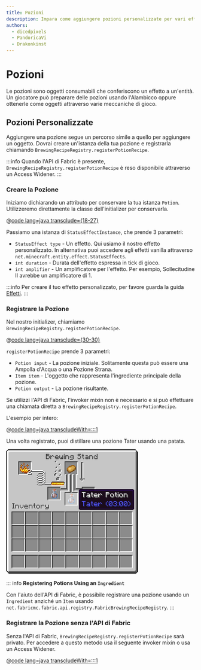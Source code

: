```yaml
---
title: Pozioni
description: Impara come aggiungere pozioni personalizzate per vari effetti di stato.
authors:
  - dicedpixels
  - PandoricaVi
  - Drakonkinst
---
```


# Pozioni

Le pozioni sono oggetti consumabili che conferiscono un effetto a un'entità. Un giocatore può preparare delle pozioni usando l'Alambicco oppure ottenerle come oggetti attraverso varie meccaniche di gioco.

## Pozioni Personalizzate

Aggiungere una pozione segue un percorso simile a quello per aggiungere un oggetto. Dovrai creare un'istanza della tua pozione e registrarla chiamando `BrewingRecipeRegistry.registerPotionRecipe`.

:::info
Quando l'API di Fabric è presente, `BrewingRecipeRegistry.registerPotionRecipe` è reso disponibile attraverso un Access Widener.
:::

### Creare la Pozione

Iniziamo dichiarando un attributo per conservare la tua istanza `Potion`. Utilizzeremo direttamente la classe dell'initializer per conservarla.

@[code lang=java transclude={18-27}](@/reference/latest/src/main/java/com/example/docs/potion/FabricDocsReferencePotions.java)

Passiamo una istanza di `StatusEffectInstance`, che prende 3 parametri:

- `StatusEffect type` - Un effetto. Qui usiamo il nostro effetto personalizzato. In alternativa puoi accedere agli effetti vanilla attraverso `net.minecraft.entity.effect.StatusEffects`.
- `int duration` - Durata dell'effetto espressa in tick di gioco.
- `int amplifier` - Un amplificatore per l'effetto. Per esempio, Sollecitudine II avrebbe un amplificatore di 1.

:::info
Per creare il tuo effetto personalizzato, per favore guarda la guida [Effetti](../entities/effects.md).
:::

### Registrare la Pozione

Nel nostro initializer, chiamiamo `BrewingRecipeRegistry.registerPotionRecipe`.

@[code lang=java transclude={30-30}](@/reference/latest/src/main/java/com/example/docs/potion/FabricDocsReferencePotions.java)

`registerPotionRecipe` prende 3 parametri:

- `Potion input` - La pozione iniziale. Solitamente questa può essere una Ampolla d'Acqua o una Pozione Strana.
- `Item item` - L'oggetto che rappresenta l'ingrediente principale della pozione.
- `Potion output` - La pozione risultante.

Se utilizzi l'API di Fabric, l'invoker mixin non è necessario e si può effettuare una chiamata diretta a `BrewingRecipeRegistry.registerPotionRecipe`.

L'esempio per intero:

@[code lang=java transcludeWith=:::1](@/reference/latest/src/main/java/com/example/docs/potion/FabricDocsReferencePotions.java)

Una volta registrato, puoi distillare una pozione Tater usando una patata.

![Effetto nell'inventario del giocatore](/assets/develop/tater-potion.png)

::: info
**Registering Potions Using an `Ingredient`**

Con l'aiuto dell'API di Fabric, è possibile registrare una pozione usando un `Ingredient` anziché un `Item` usando `
net.fabricmc.fabric.api.registry.FabricBrewingRecipeRegistry`.
:::

### Registrare la Pozione senza l'API di Fabric

Senza l'API di Fabric, `BrewingRecipeRegistry.registerPotionRecipe` sarà privato. Per accedere a questo metodo usa il seguente invoker mixin o usa un Access Widener.

@[code lang=java transcludeWith=:::1](@/reference/latest/src/main/java/com/example/docs/mixin/potion/BrewingRecipeRegistryInvoker.java)
